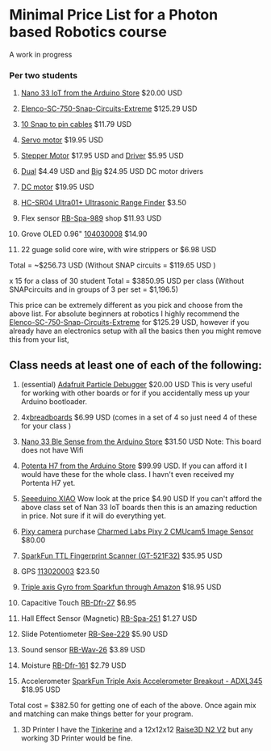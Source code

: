 # Minimal Price List for a Photon based Robotics course 


A work in progress


### Per two students

1. [Nano 33 IoT from the Arduino Store](https://store.arduino.cc/usa/nano-33-iot-with-headers) $20.00 USD

1. [Elenco-SC-750-Snap-Circuits-Extreme](https://www.amazon.com/Snap-Circuits-SC-750-Electronics-Exploration/dp/B0002AHQWS/ref=sr_1_2?keywords=Elenco+SC-750+Snap+Circuits+Extreme+SC-750&qid=1581056501&sr=8-2)   $125.29 USD

1. [10 Snap to pin cables](https://www.amazon.com/Snap-Circuits-Project-Connectors-Expand/dp/B013DA8XH0/ref=sr_1_3?keywords=Snap+Circuits+SCJW10+Snap-to-Pin%2C+Project+Connectors&qid=1581056599&sr=8-3)   $11.79 USD

1. [Servo motor](https://www.pololu.com/product/1057) $19.95 USD

1. [Stepper Motor](https://www.pololu.com/product/1204) $17.95 USD and [Driver](https://www.pololu.com/product/2134) $5.95 USD

1. [Dual](https://www.pololu.com/product/2135) $4.49 USD and [Big](https://www.pololu.com/product/1451) $24.95 USD DC motor drivers

1. [DC motor](https://www.pololu.com/product/3225) $19.95 USD

1. [HC-SR04 Ultra01+ Ultrasonic Range Finder](https://www.robotshop.com/en/hc-sr04-ultra01-ultrasonic-range-finder.html)	$3.50


1. Flex sensor		[RB-Spa-989](http://www.robotshop.com/ca/en/22-10k-flexible-sensor.html)	shop	$11.93 USD


1. Grove OLED 0.96"	[104030008](http://www.seeedstudio.com/depot/Grove-OLED-Display-112-p-781.html)	$14.90

1. 22 guage solid core wire, with wire strippers or [](https://www.amazon.com/Elegoo-EL-CP-004-Multicolored-Breadboard-arduino/dp/B01EV70C78/ref=redir_mobile_desktop?_encoding=UTF8&aaxitk=Iz.FWQ4uOVXXqxgmxz3oLw&hsa_cr_id=4414025220401&ref_=sb_s_sparkle) $6.98 USD




Total =  ~$256.73 USD (Without SNAP circuits = $119.65 USD )

x 15 for a class of 30 student Total =  $3850.95 USD per class (Without SNAPcircuits and in groups of 3 per set  = $1,196.5)

This price can be extremely different as you pick and choose from the above list. For absolute beginners at robotics I highly recommend the [Elenco-SC-750-Snap-Circuits-Extreme](https://www.amazon.com/Snap-Circuits-SC-750-Electronics-Exploration/dp/B0002AHQWS/ref=sr_1_2?keywords=Elenco+SC-750+Snap+Circuits+Extreme+SC-750&qid=1581056501&sr=8-2)  for $125.29 USD, however if you already have an electronics setup with all the basics then you might remove this from your list,  


## Class needs at least one of each of the following:

1. (essential) [Adafruit Particle Debugger](https://www.adafruit.com/product/4001) $20.00 USD This is very useful for working with other boards or for if you accidentally mess up your Arduino bootloader.

1. 4x[breadboards](https://www.amazon.com/Pcs-MCIGICM-Points-Solderless-Breadboard/dp/B07PCJP9DY/ref=sr_1_5?keywords=breadboard&qid=1581186529&s=industrial&sr=1-5) $6.99 USD (comes in a set of 4 so just need 4 of these for your class )

1. [Nano 33 Ble Sense from the Arduino Store](https://store.arduino.cc/usa/nano-33-ble-sense-with-headers) $31.50 USD Note: This board does not have Wifi

1. [Potenta H7 from the Arduino Store](https://store.arduino.cc/usa/portenta-h7) $99.99 USD. If you can afford it I would have these for the whole class. I havn't even received my Portenta H7 yet.

1. [Seeeduino XIAO](https://www.seeedstudio.com/Seeeduino-XIAO-Arduino-Microcontroller-SAMD21-Cortex-M0+-p-4426.html) Wow look at the price $4.90 USD  If you can't afford the above class set of Nan 33 IoT boards then this is an amazing reduction in price. Not sure if it will do everything yet.

1. [Pixy camera](https://pixycam.com/) purchase [Charmed Labs Pixy 2 CMUcam5 Image Sensor](https://www.robotshop.com/ca/en/charmed-labs-pixy-2-cmucam5-image-sensor.html) $80.00

1. [SparkFun TTL Fingerprint Scanner (GT-521F32)](https://www.robotshop.com/en/sparkfun-ttl-fingerprint-scanner-gt-521f32.html)	$35.95 USD

1. GPS 	[113020003](http://www.seeedstudio.com/depot/Grove-GPS-p-959.html)	$23.50 


1. [Triple axis Gyro from Sparkfun through Amazon](https://www.amazon.com/Triple-Axis-Accelerometer-Breakout-ADXL362/dp/B00AEOGDFS/ref=sr_1_1?s=industrial&ie=UTF8&qid=1504075018&sr=1-1&keywords=SparkFun+Triple+Axis+Accelerometer+Breakout+%28ADXL362%29) $18.95 USD


1. Capacitive Touch	[RB-Dfr-27](	http://www.robotshop.com/en/at42qt1010-capacitive-touch-breakout.html)	$6.95

1. Hall Effect Sensor (Magnetic)		[RB-Spa-251](http://www.robotshop.com/ca/en/hall-effect-sensor.html)	$1.27 USD











1. Slide Potentiometer	[RB-See-229](	http://www.robotshop.com/ca/en/grove-slide-potentiometer.html)	$5.90 USD
1. Sound sensor	[RB-Wav-26](http://www.robotshop.com/ca/en/sound-sensor.html)	$3.89 USD
1. Moisture	[RB-Dfr-161](http://www.robotshop.com/en/dfrobot-moisture-sensor.html)	$2.79 USD
1. Accelerometer	[SparkFun Triple Axis Accelerometer Breakout - ADXL345](https://www.sparkfun.com/products/9836?_ga=2.77489493.1366997429.1581057712-1744618569.1572233255)	$18.95 USD




Total cost = $382.50 for getting one of each of the above. Once again mix and matching can make things better for your program. 





1. 3D Printer I have the [Tinkerine](https://store.tinkerine.com/) and a 12x12x12 [Raise3D N2 V2](https://www.amazon.com/Raise3D-Plus-Printer-Dual-Extruder/dp/B01N3982HD) but any working 3D Printer would be fine.





